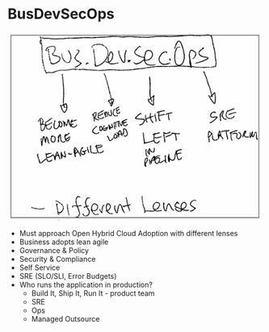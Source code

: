 # BusDevSecOps

![images/busdevsecops.png](images/busdevsecops.png)

* Must approach Open Hybrid Cloud Adoption with different lenses
* Business adopts lean agile
* Governance & Policy
* Security & Compliance
* Self Service
* SRE (SLO/SLI, Error Budgets)
* Who runs the application in production?
    - Build It, Ship It, Run It - product team
    - SRE
    - Ops
    - Managed Outsource
